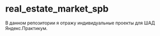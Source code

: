 # real_estate_market_spb
В данном репозитории я отражу индивидуальные проекты для ШАД Яндекс.Практикум.

